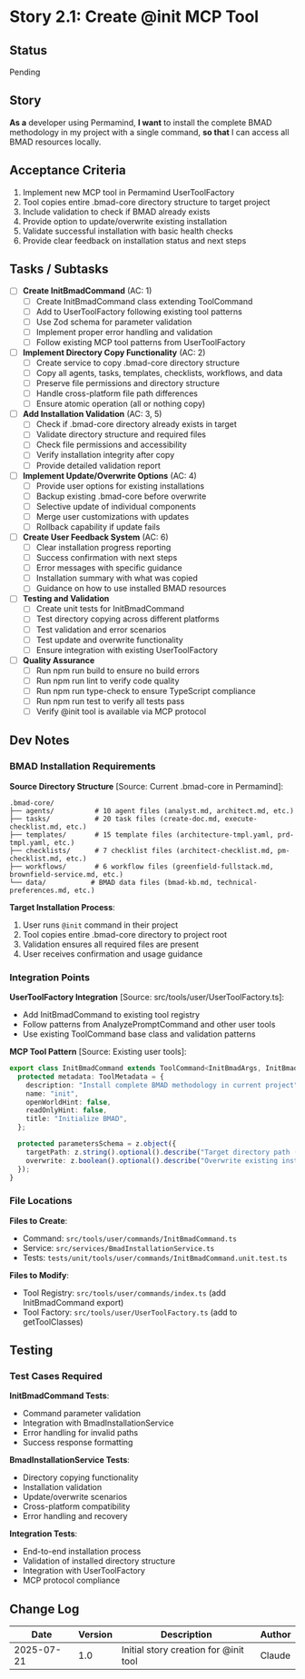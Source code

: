 # Story 2.1: Create @init MCP Tool

## Status

Pending

## Story

**As a** developer using Permamind,
**I want** to install the complete BMAD methodology in my project with a single command,
**so that** I can access all BMAD resources locally.

## Acceptance Criteria

1. Implement new MCP tool in Permamind UserToolFactory
2. Tool copies entire .bmad-core directory structure to target project
3. Include validation to check if BMAD already exists
4. Provide option to update/overwrite existing installation
5. Validate successful installation with basic health checks
6. Provide clear feedback on installation status and next steps

## Tasks / Subtasks

- [ ] **Create InitBmadCommand** (AC: 1)
  - [ ] Create InitBmadCommand class extending ToolCommand
  - [ ] Add to UserToolFactory following existing tool patterns
  - [ ] Use Zod schema for parameter validation
  - [ ] Implement proper error handling and validation
  - [ ] Follow existing MCP tool patterns from UserToolFactory

- [ ] **Implement Directory Copy Functionality** (AC: 2)
  - [ ] Create service to copy .bmad-core directory structure
  - [ ] Copy all agents, tasks, templates, checklists, workflows, and data
  - [ ] Preserve file permissions and directory structure
  - [ ] Handle cross-platform file path differences
  - [ ] Ensure atomic operation (all or nothing copy)

- [ ] **Add Installation Validation** (AC: 3, 5)
  - [ ] Check if .bmad-core directory already exists in target
  - [ ] Validate directory structure and required files
  - [ ] Check file permissions and accessibility
  - [ ] Verify installation integrity after copy
  - [ ] Provide detailed validation report

- [ ] **Implement Update/Overwrite Options** (AC: 4)
  - [ ] Provide user options for existing installations
  - [ ] Backup existing .bmad-core before overwrite
  - [ ] Selective update of individual components
  - [ ] Merge user customizations with updates
  - [ ] Rollback capability if update fails

- [ ] **Create User Feedback System** (AC: 6)
  - [ ] Clear installation progress reporting
  - [ ] Success confirmation with next steps
  - [ ] Error messages with specific guidance
  - [ ] Installation summary with what was copied
  - [ ] Guidance on how to use installed BMAD resources

- [ ] **Testing and Validation**
  - [ ] Create unit tests for InitBmadCommand
  - [ ] Test directory copying across different platforms
  - [ ] Test validation and error scenarios
  - [ ] Test update and overwrite functionality
  - [ ] Ensure integration with existing UserToolFactory

- [ ] **Quality Assurance**
  - [ ] Run npm run build to ensure no build errors
  - [ ] Run npm run lint to verify code quality
  - [ ] Run npm run type-check to ensure TypeScript compliance
  - [ ] Run npm run test to verify all tests pass
  - [ ] Verify @init tool is available via MCP protocol

## Dev Notes

### BMAD Installation Requirements

**Source Directory Structure** [Source: Current .bmad-core in Permamind]:
```
.bmad-core/
├── agents/          # 10 agent files (analyst.md, architect.md, etc.)
├── tasks/           # 20 task files (create-doc.md, execute-checklist.md, etc.)
├── templates/       # 15 template files (architecture-tmpl.yaml, prd-tmpl.yaml, etc.)
├── checklists/      # 7 checklist files (architect-checklist.md, pm-checklist.md, etc.)
├── workflows/       # 6 workflow files (greenfield-fullstack.md, brownfield-service.md, etc.)
└── data/           # BMAD data files (bmad-kb.md, technical-preferences.md, etc.)
```

**Target Installation Process**:
1. User runs `@init` command in their project
2. Tool copies entire .bmad-core directory to project root
3. Validation ensures all required files are present
4. User receives confirmation and usage guidance

### Integration Points

**UserToolFactory Integration** [Source: src/tools/user/UserToolFactory.ts]:
- Add InitBmadCommand to existing tool registry
- Follow patterns from AnalyzePromptCommand and other user tools
- Use existing ToolCommand base class and validation patterns

**MCP Tool Pattern** [Source: Existing user tools]:
```typescript
export class InitBmadCommand extends ToolCommand<InitBmadArgs, InitBmadResult> {
  protected metadata: ToolMetadata = {
    description: "Install complete BMAD methodology in current project",
    name: "init",
    openWorldHint: false,
    readOnlyHint: false,
    title: "Initialize BMAD",
  };

  protected parametersSchema = z.object({
    targetPath: z.string().optional().describe("Target directory path (default: current directory)"),
    overwrite: z.boolean().optional().describe("Overwrite existing installation"),
  });
}
```

### File Locations

**Files to Create**:
- Command: `src/tools/user/commands/InitBmadCommand.ts`
- Service: `src/services/BmadInstallationService.ts`
- Tests: `tests/unit/tools/user/commands/InitBmadCommand.unit.test.ts`

**Files to Modify**:
- Tool Registry: `src/tools/user/commands/index.ts` (add InitBmadCommand export)
- Tool Factory: `src/tools/user/UserToolFactory.ts` (add to getToolClasses)

## Testing

### Test Cases Required

**InitBmadCommand Tests**:
- Command parameter validation
- Integration with BmadInstallationService
- Error handling for invalid paths
- Success response formatting

**BmadInstallationService Tests**:
- Directory copying functionality
- Installation validation
- Update/overwrite scenarios
- Cross-platform compatibility
- Error handling and recovery

**Integration Tests**:
- End-to-end installation process
- Validation of installed directory structure
- Integration with UserToolFactory
- MCP protocol compliance

## Change Log

| Date       | Version | Description                           | Author |
| ---------- | ------- | ------------------------------------- | ------ |
| 2025-07-21 | 1.0     | Initial story creation for @init tool | Claude |